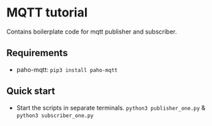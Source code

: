 # MQTT tutorial
Contains boilerplate code for mqtt publisher and subscriber.

## Requirements
- paho-mqtt: `pip3 install paho-mqtt`

## Quick start
- Start the scripts in separate terminals. `python3 publisher_one.py` & `python3 subscriber_one.py`